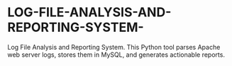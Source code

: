 # LOG-FILE-ANALYSIS-AND-REPORTING-SYSTEM-
Log File Analysis and Reporting System. This Python tool parses Apache web server logs, stores them in MySQL, and generates actionable reports. 
